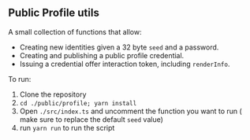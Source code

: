 ## Public Profile utils

A small collection of functions that allow:

 * Creating new identities given a 32 byte `seed` and a password.
 * Creating and publishing a public profile credential.
 * Issuing a credential offer interaction token, including `renderInfo`.
 
 To run:
 
 1) Clone the repository
 2) `cd ./public/profile; yarn install`
 3) Open `./src/index.ts` and uncomment the function you want to run (
 make sure to replace the default `seed` value)
 4) run `yarn run` to run the script
 
